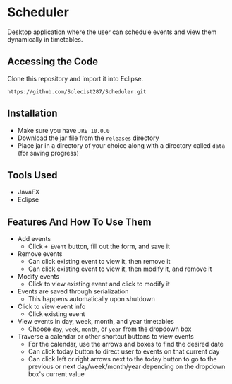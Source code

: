 # Scheduler
Desktop application where the user can schedule events and view them dynamically in timetables.
## Accessing the Code
Clone this repository and import it into Eclipse.
```
https://github.com/Solecist287/Scheduler.git
```
## Installation
* Make sure you have `JRE 10.0.0`
* Download the jar file from the `releases` directory
* Place jar in a directory of your choice along with a directory called `data` (for saving progress)

## Tools Used
* JavaFX
* Eclipse

## Features And How To Use Them
* Add events
  * Click `+ Event` button, fill out the form, and save it
* Remove events
  * Can click existing event to view it, then remove it
  * Can click existing event to view it, then modify it, and remove it 
* Modify events
  * Click to view existing event and click to modify it
* Events are saved through serialization
  * This happens automatically upon shutdown
* Click to view event info
  * Click existing event
* View events in day, week, month, and year timetables
  * Choose `day`, `week`, `month`, or `year` from the dropdown box
* Traverse a calendar or other shortcut buttons to view events
  * For the calendar, use the arrows and boxes to find the desired date
  * Can click today button to direct user to events on that current day
  * Can click left or right arrows next to the today button to go to the previous or next day/week/month/year depending on the dropdown box's current value
